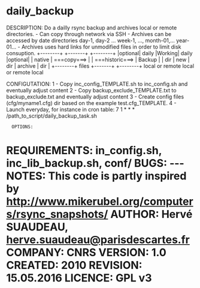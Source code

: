 daily_backup
===========
  DESCRIPTION:  Do a dailly rsync backup and archives local or remote directories.
                - Can copy through network via SSH
                - Archives can be accessed by date directories
                  day-1, day-2 ... week-1, ..., month-01,... year-01...
                - Archives uses hard links for unmodified files in
                  order to limit disk consuption.
                +--------+             +-------+                 +--------+
                |optional|    daily    |Working|     daily       |optional|
                | native | ===copy===> |       | ===historic===> | Backup |
                |  dir   |    new      |  dir  |     archive     |  dir   |
                +--------+    files    +-------+                 +--------+
              local or remote        local or remote               local
                
CONFIGUTATION:  1 - Copy inc_config_TEMPLATE.sh to inc_config.sh
                    and eventually adjust content
                2 - Copy backup_exclude_TEMPLATE.txt to backup_exclude.txt
                    and eventually adjust content
                3 - Create config files (cfg/myname1.cfg) dir based on the
                    example test.cfg_TEMPLATE.
                4 - Launch everyday, for instance in cron table:
                    7 1 * * * /path_to_script/daily_backup_task.sh

      OPTIONS:  
 REQUIREMENTS:  in_config.sh, inc_lib_backup.sh, conf/
         BUGS:  ---
        NOTES:  This code is partly inspired by http://www.mikerubel.org/computers/rsync_snapshots/
       AUTHOR:  Hervé SUAUDEAU, herve.suaudeau@parisdescartes.fr
      COMPANY:  CNRS
      VERSION:  1.0
      CREATED:  2010
     REVISION:  15.05.2016
      LICENCE:  GPL v3
=================================================================================== 
